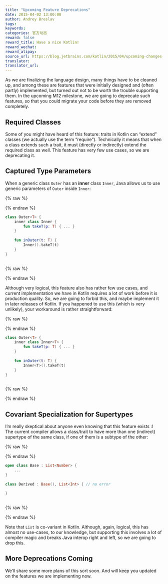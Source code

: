 ```yaml
---
title: "Upcoming Feature Deprecations"
date: 2015-04-02 13:00:00
author: Andrey Breslav
tags:
keywords:
categories: 官方动态
reward: false
reward_title: Have a nice Kotlin!
reward_wechat:
reward_alipay:
source_url: https://blog.jetbrains.com/kotlin/2015/04/upcoming-changes-and-more/
translator:
translator_url:
---
```


As we are finalizing the language design, many things have to be cleaned up, and among these are features that were initially designed and (often partly) implemented, but turned out not to be worth the trouble supporting them.
In the upcoming M12 milestone, we are going to deprecate such features, so that you could migrate your code before they are removed completely.<span id="more-1996"></span>
## Required Classes

Some of you might have heard of this feature: traits in Kotlin can “extend” classes (we actually use the term “require”).
Technically it means that when a class extends such a trait, it must (directly or indirectly) extend the required class as well. This feature has very few use cases, so we are deprecating it.
## Captured Type Parameters

When a generic class `Outer` has an <strong>inner</strong> class `Inner`, Java allows us to use generic parameters of `Outer` inside `Inner`:

{% raw %}
<p></p>
{% endraw %}

```kotlin
class Outer<T> {
    inner class Inner {
        fun takeT(p: T) { ... }
    }
 
    fun inOuter(t: T) {
        Inner().takeT(t)
    }
}
 
```

{% raw %}
<p></p>
{% endraw %}

Although very logical, this feature also has rather few use cases, and current implementation we have in Kotlin requires a lot of work before it is production quality. So, we are going to forbid this, and maybe implement it in later releases of Kotlin.
If you happened to use this (which is very unlikely), your workaround is rather straightforward:

{% raw %}
<p></p>
{% endraw %}

```kotlin
class Outer<T> {
    inner class Inner<T> {
        fun takeT(p: T) { ... }
    }
 
    fun inOuter(t: T) {
        Inner<T>().takeT(t)
    }
}
 
```

{% raw %}
<p></p>
{% endraw %}

## Covariant Specialization for Supertypes

I’m really skeptical about anyone even knowing that this feature exists <img alt=":)" class="wp-smiley" data-recalc-dims="1" src="https://i2.wp.com/blog.jetbrains.com/kotlin/wp-includes/images/smilies/simple-smile.png?w=640&amp;ssl=1" style="height: 1em; max-height: 1em;"/>
The current compiler allows a class/trait to have more than one (indirect) supertype of the same class, if one of them is a subtype of the other:

{% raw %}
<p></p>
{% endraw %}

```kotlin
open class Base : List<Number> {
    ...
}
 
class Derived : Base(), List<Int> { // no error
 
}
 
```

{% raw %}
<p></p>
{% endraw %}

Note that `List` is co-variant in Kotlin.
Although, again, logical, this has almost no use-cases, to our knowledge, but supporting this involves a lot of compiler magic and breaks Java interop right and left, so we are going to drop this.
## More Deprecations Coming

We’ll share some more plans of this sort soon. And will keep you updated on the features we are implementing now.
